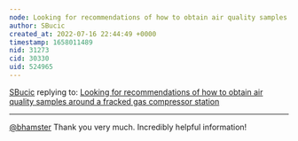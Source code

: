 ```yaml
---
node: Looking for recommendations of how to obtain air quality samples around a fracked gas compressor station
author: SBucic
created_at: 2022-07-16 22:44:49 +0000
timestamp: 1658011489
nid: 31273
cid: 30330
uid: 524965
---
```




[SBucic](../profile/SBucic) replying to: [Looking for recommendations of how to obtain air quality samples around a fracked gas compressor station](../notes/SBucic/07-11-2022/looking-for-recommendations-of-how-to-obtain-air-quality-samples-around-a-fracked-gas-compressor-station)

----
[@bhamster](/profile/bhamster) Thank you very much. Incredibly helpful information!

